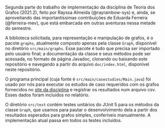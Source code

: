 Segunda parte do trabalho de implementação da disciplina de Teoria dos Grafos 
(2021.2), feito por Rayssa Almeida (@rayrainbow-sys) e, ainda, se aproveitando das 
importantissimas contribuições de Eduarda Ferreira (@ferreira-mev), que está embarcada 
em outras aventuras nessa metade do semestre. 

A biblioteca solicitada, para representação e manipulação de grafos, é o 
pacote `graphs`, atualmente composto apenas pela classe `Graph`, disponível 
no diretório `src/main/graphs`. Esse pacote é tudo que precisa ser importado 
pelo usuário final; a documentação da classe e seus métodos pode ser 
acessada, no formato de página Javadoc, clonando ou baixando este 
repositório e navegando a partir do arquivo `doc/index.html`, disponível neste repositório.

O programa principal (cuja fonte é `src/main/casestudies/Main.java`) foi 
usado por nós para executar os estudos de caso requeridos com os grafos 
fornecidos no [site da disciplina](https://www.cos.ufrj.br/~daniel/grafos/) 
e registrar os resultados num arquivo csv. Esses dados foram incluídos no 
relatório.

O diretório `src/test` contém testes unitários do JUnit 5 para os métodos da 
classe `Graph`, que usamos para pautar o desenvolvimento dela a partir dos 
resultados esperados para grafos simples, conferíveis manualmente. A 
implementação atual passa em todos os testes incluídos.
